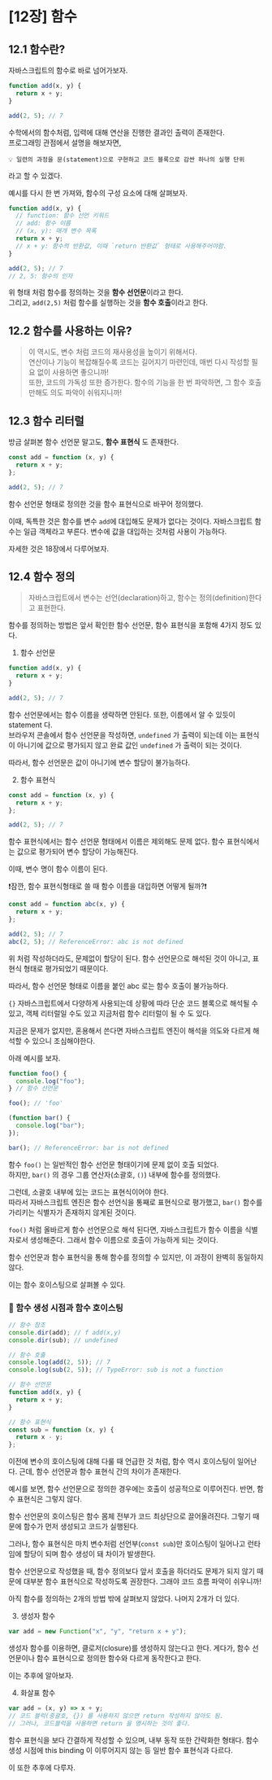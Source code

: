 # [12장] 함수

## 12.1 함수란?

자바스크립트의 함수로 바로 넘어가보자.

```javascript
function add(x, y) {
  return x + y;
}

add(2, 5); // 7
```

수학에서의 함수처럼, 입력에 대해 연산을 진행한 결과인 출력이 존재한다.  
프로그래밍 관점에서 설명을 해보자면,

    💡 일련의 과정을 문(statement)으로 구현하고 코드 블록으로 감싼 하나의 실행 단위

라고 할 수 있겠다.

예시를 다시 한 번 가져와, 함수의 구성 요소에 대해 살펴보자.

```javascript
function add(x, y) {
  // function: 함수 선언 키워드
  // add: 함수 이름
  // (x, y): 매개 변수 목록
  return x + y;
  // x + y: 함수의 반환값, 이때 `return 반환값` 형태로 사용해주어야함.
}

add(2, 5); // 7
// 2, 5: 함수의 인자
```

위 형태 처럼 함수를 정의하는 것을 **함수 선언문**이라고 한다.  
그리고, `add(2,5)` 처럼 함수를 실행하는 것을 **함수 호출**이라고 한다.

## 12.2 함수를 사용하는 이유?

> 이 역시도, 변수 처럼 코드의 재사용성을 높이기 위해서다.  
> 연산이나 기능이 복잡해질수록 코드는 길어지기 마련인데, 매번 다시 작성할 필요 없이 사용하면 좋으니까!  
> 또한, 코드의 가독성 또한 증가한다. 함수의 기능을 한 번 파악하면, 그 함수 호출만해도 의도 파악이 쉬워지니까!

## 12.3 함수 리터럴

방금 살펴본 함수 선언문 말고도, **함수 표현식** 도 존재한다.

```javascript
const add = function (x, y) {
  return x + y;
};

add(2, 5); // 7
```

함수 선언문 형태로 정의한 것을 함수 표현식으로 바꾸어 정의했다.

이때, 독특한 것은 함수를 변수 `add`에 대입해도 문제가 없다는 것이다.
자바스크립트 함수는 일급 객체라고 부른다. 변수에 값을 대입하는 것처럼 사용이 가능하다.

자세한 것은 18장에서 다루어보자.

## 12.4 함수 정의

> 자바스크립트에서 변수는 선언(declaration)하고, 함수는 정의(definition)한다고 표현한다.

함수를 정의하는 방법은 앞서 확인한 함수 선언문, 함수 표현식을 포함해 4가지 정도 있다.

1. 함수 선언문

```javascript
function add(x, y) {
  return x + y;
}

add(2, 5); // 7
```

함수 선언문에서는 함수 이름을 생략하면 안된다. 또한, 이름에서 알 수 있듯이 statement 다.  
브라우저 콘솔에서 함수 선언문을 작성하면, `undefined` 가 출력이 되는데 이는 표현식이 아니기에 값으로 평가되지 않고 완료 값인 `undefined` 가 출력이 되는 것이다.

따라서, 함수 선언문은 값이 아니기에 변수 할당이 불가능하다.

2. 함수 표현식

```javascript
const add = function (x, y) {
  return x + y;
};

add(2, 5); // 7
```

함수 표현식에서는 함수 선언문 형태에서 이름은 제외해도 문제 없다.
함수 표현식에서는 값으로 평가되어 변수 할당이 가능해진다.

이때, 변수 명이 함수 이름이 된다.

❗잠깐, 함수 표현식형태로 쓸 때 함수 이름을 대입하면 어떻게 될까?❗

```javascript
const add = function abc(x, y) {
  return x + y;
};

add(2, 5); // 7
abc(2, 5); // ReferenceError: abc is not defined
```

위 처럼 작성하더라도, 문제없이 할당이 된다.
함수 선언문으로 해석된 것이 아니고, 표현식 형태로 평가되었기 때문이다.

따라서, 함수 선언문 형태로 이름을 붙인 abc 로는 함수 호출이 불가능하다.

`{}` 자바스크립트에서 다양하게 사용되는데 상황에 따라 단순 코드 블록으로 해석될 수 있고, 객체 리터럴일 수도 있고 지금처럼 함수 리터럴이 될 수 도 있다.

지금은 문제가 없지만, 혼용해서 쓴다면 자바스크립트 엔진이 해석을 의도와 다르게 해석할 수 있으니 조심해야한다.

아래 예시를 보자.

```javascript
function foo() {
  console.log("foo");
} // 함수 선언문

foo(); // 'foo'

(function bar() {
  console.log("bar");
});

bar(); // ReferenceError: bar is not defined
```

함수 `foo()` 는 일반적인 함수 선언문 형태이기에 문제 없이 호출 되었다.  
하지만, `bar()` 의 경우 그룹 연산자(소괄호, `()`) 내부에 함수를 정의했다.

그런데, 소괄호 내부에 있는 코드는 표현식이어야 한다.  
따라서 자바스크립트 엔진은 함수 선언식을 통째로 표현식으로 평가했고, `bar()` 함수를 가리키는 식별자가 존재하지 않게된 것이다.

`foo()` 처럼 올바르게 함수 선언문으로 해석 된다면, 자바스크립트가 함수 이름을 식별자로서 생성해준다.
그래서 함수 이름으로 호출이 가능하게 되는 것이다.

함수 선언문과 함수 표현식을 통해 함수를 정의할 수 있지만, 이 과정이 완벽히 동일하지 않다.

이는 함수 호이스팅으로 살펴볼 수 있다.

### 📝 함수 생성 시점과 함수 호이스팅

```javascript
// 함수 참조
console.dir(add); // f add(x,y)
console.dir(sub); // undefined

// 함수 호출
console.log(add(2, 5)); // 7
console.log(sub(2, 5)); // TypeError: sub is not a function

// 함수 선언문
function add(x, y) {
  return x + y;
}

// 함수 표현식
const sub = function (x, y) {
  return x - y;
};
```

이전에 변수의 호이스팅에 대해 다룰 때 언급한 것 처럼, 함수 역시 호이스팅이 일어난다.
근데, 함수 선언문과 함수 표현식 간의 차이가 존재한다.

예시를 보면, 함수 선언문으로 정의한 경우에는 호출이 성공적으로 이루어진다.
반면, 함수 표현식은 그렇지 않다.

함수 선언문의 호이스팅은 함수 몸체 전부가 코드 최상단으로 끌어올려진다.
그렇기 때문에 함수가 먼저 생성되고 코드가 실행된다.

그러나, 함수 표현식은 마치 변수처럼 선언부(`const sub`)만 호이스팅이 일어나고 런타임에 할당이 되며 함수 생성이 돼 차이가 발생한다.

함수 선언문으로 작성했을 때, 함수 정의보다 앞서 호출을 하더라도 문제가 되지 않기 때문에 대부분 함수 표현식으로 작성하도록 권장한다.
그래야 코드 흐름 파악이 쉬우니까!

아직 함수를 정의하는 2개의 방법 밖에 살펴보지 않았다. 나머지 2개가 더 있다.

3. 생성자 함수

```javascript
var add = new Function("x", "y", "return x + y");
```

생성자 함수를 이용하면, 클로저(closure)를 생성하지 않는다고 한다.
게다가, 함수 선언문이나 함수 표현식으로 정의한 함수와 다르게 동작한다고 한다.

이는 추후에 알아보자.

4. 화살표 함수

```javascript
var add = (x, y) => x + y;
// 코드 블럭(중괄호, {}) 를 사용하지 않으면 return 작성하지 않아도 됨.
// 그러나, 코드블럭을 사용하면 return 을 명시하는 것이 좋다.
```

함수 표현식을 보다 간결하게 작성할 수 있으며, 내부 동작 또한 간략화한 형태다.
함수 생성 시점에 this binding 이 이루어지지 않는 등 일반 함수 표현식과 다르다.

이 또한 추후에 다루자.
